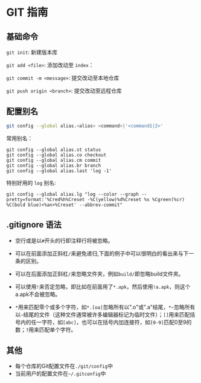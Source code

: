 # GIT 指南

## 基础命令

`git init`: 新建版本库

`git add <file>`: 添加改动至 `index`：

`git commit -m <message>`: 提交改动至本地仓库

`git push origin <branch>`: 提交改动至远程仓库



## 配置别名

```bash
git config --global alias.<alias> <command>|'<command1|2>'
```

常用别名：

```shell
git config --global alias.st status
git config --global alias.co checkout
git config --global alias.cm commit
git config --global alias.br branch
git config --global alias.last 'log -1'
```

特别好用的 `log` 别名:

```shell
git config --global alias.lg "log --color --graph --pretty=format:'%Cred%h%Creset -%C(yellow)%d%Creset %s %Cgreen(%cr) %C(bold blue)<%an>%Creset' --abbrev-commit"
```



## .gitignore 语法

- 空行或是以`#`开头的行即注释行将被忽略。

- 可以在前面添加正斜杠`/`来避免递归,下面的例子中可以很明白的看出来与下一条的区别。

- 可以在后面添加正斜杠`/`来忽略文件夹，例如`build/`即忽略build文件夹。

- 可以使用`!`来否定忽略，即比如在前面用了`*.apk`，然后使用`!a.apk`，则这个a.apk不会被忽略。

- `*`用来匹配零个或多个字符，如`*.[oa]`忽略所有以".o"或".a"结尾，`*~`忽略所有以`~`结尾的文件（这种文件通常被许多编辑器标记为临时文件）；`[]`用来匹配括号内的任一字符，如`[abc]`，也可以在括号内加连接符，如`[0-9]`匹配0至9的数；`?`用来匹配单个字符。



## 其他

- 每个仓库的Git配置文件在`./git/config`中
- 当前用户的配置文件在`~/.gitconfig`中



